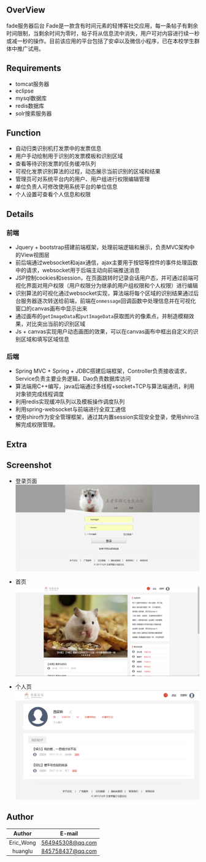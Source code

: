 ## OverView

fade服务器后台
Fade是一款含有时间元素的轻博客社交应用，每一条帖子有剩余时间限制，当剩余时间为零时，帖子将从信息流中消失，用户可对内容进行续一秒或减一秒的操作。目前该应用的平台包括了安卓以及微信小程序，已在本校学生群体中推广试用。


## Requirements

* tomcat服务器
* eclipse
* mysql数据库
* redis数据库
* solr搜索服务器

## Function

* 自动归类识别机打发票中的发票信息
* 用户手动绘制用于识别的发票模板和识别区域
* 查看等待识别发票的任务缓冲队列
* 可视化发票识别算法的过程，动态展示当前识别的区域和结果
* 管理员可对系统平台内的用户、用户组进行权限编辑管理
* 单位负责人可修改使用系统平台的单位信息
* 个人设置可查看个人信息和权限

## Details

### 前端

* Jquery + bootstrap搭建前端框架，处理前端逻辑和展示，负责MVC架构中的View视图层
* 前后端通过websocket和ajax通信，ajax主要用于按钮等控件的事件处理函数中的请求，websocket用于后端主动向前端推送消息
* JSP控制cookies和session，在页面跳转时记录会话用户态，并可通过前端可视化界面对用户权限（用户权限分为继承的用户组权限和个人权限）进行编辑
* 识别算法的可视化通过websocket实现，算法端将每个区域的识别结果通过后台服务器逐次转送给前端，前端在`onmessage`回调函数中处理信息并在可视化窗口的canvas画布中显示出来
* 通过画布的`getImageData`和`putImageData`获取图片的像素点，并制造模糊效果，对比突出当前的识别区域
* Js + canvas实现用户动态画图的效果，可以在canvas画布中框出自定义的识别区域和填写区域信息

### 后端

* Spring MVC + Spring + JDBC搭建后端框架，Controller负责接收请求，Service负责主要业务逻辑，Dao负责数据库访问
* 算法端用C++编写，java后端通过多线程+socket+TCP与算法端通讯，利用对象锁完成线程调度
* 利用redis实现缓冲队列以及模板操作调度队列
* 利用spring-websocket与前端进行全双工通信
* 使用shiro作为安全管理框架，通过其内置session实现安全登录，使用shiro注解完成权限管理。


## Extra

## Screenshot

* 登录页面<br/>
![img](https://github.com/huanghlun/img_repository/raw/master/%E4%BB%93%E9%BC%A01.png)

* 首页<br/>
![img](https://github.com/huanghlun/img_repository/raw/master/仓鼠2.png)

* 个人页<br/>
![img](https://github.com/huanghlun/img_repository/raw/master/仓鼠3.png)

## Author

| Author | E-mail |
| :------:  | :------: |
| Eric_Wong |  564945308@qq.com |
| huanglu | 845758437@qq.com |
